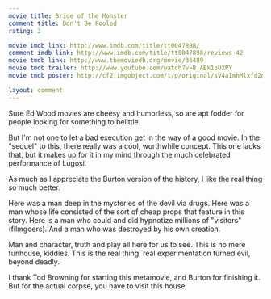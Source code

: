 ```yaml
---
movie title: Bride of the Monster
comment title: Don't Be Fooled
rating: 3

movie imdb link: http://www.imdb.com/title/tt0047898/
comment imdb link: http://www.imdb.com/title/tt0047898/reviews-42
movie tmdb link: http://www.themoviedb.org/movie/36489
movie tmdb trailer: http://www.youtube.com/watch?v=B_ABk1pUXPY
movie tmdb poster: http://cf2.imgobject.com/t/p/original/sV4aImhMlxfd2ncomtxFAns3RC8.jpg

layout: comment
---
```


Sure Ed Wood movies are cheesy and humorless, so are apt fodder for people looking for something to belittle.

But I'm not one to let a bad execution get in the way of a good movie. In the "sequel" to this, there really was a cool, worthwhile concept. This one lacks that, but it makes up for it in my mind through the much celebrated performance of Lugosi.

As much as I appreciate the Burton version of the history, I like the real thing so much better.

Here was a man deep in the mysteries of the devil via drugs. Here was a man whose life consisted of the sort of cheap props that feature in this story. Here is a man who could and did hypnotize millions of "visitors" (filmgoers). And a man who was destroyed by his own creation.

Man and character, truth and play all here for us to see. This is no mere funhouse, kiddies. This is the real thing, real experimentation turned evil, beyond deadly.

I thank Tod Browning for starting this metamovie, and Burton for finishing it. But for the actual corpse, you have to visit this house.